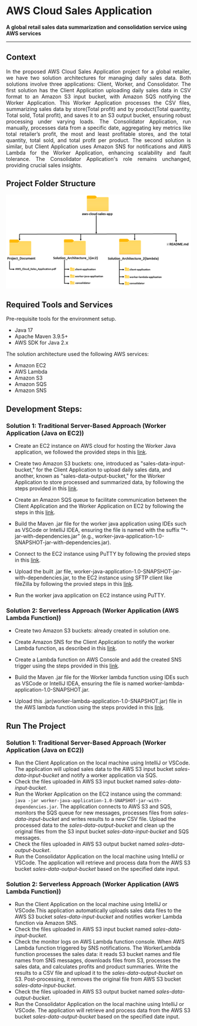 # AWS Cloud Sales Application

__A global retail sales data summarization and consolidation service using AWS services__
- - - -

## Context
<p align="justify">
In the proposed AWS Cloud Sales Application project for a global retailer, we have two solution architectures for managing daily sales data. Both solutions involve three applications: Client, Worker, and Consolidator. The first solution has the Client Application uploading daily sales data in CSV format to an Amazon S3 input bucket, with Amazon SQS notifying the Worker Application. This Worker Application processes the CSV files, summarizing sales data by store(Total profit) and by product(Total quantity, Total sold, Total profit), and saves it to an S3 output bucket, ensuring robust processing under varying loads. The Consolidator Application, run manually, processes data from a specific date, aggregating key metrics like total retailer’s profit, the most and least profitable stores, and the total quantity, total sold, and total profit per product. The second solution is similar, but Client Application uses Amazon SNS for notifications and AWS Lambda for the Worker Application, enhancing scalability and fault tolerance. The Consolidator Application's role remains unchanged, providing crucial sales insights.

## Project Folder Structure
<p align="center">
  <img src="Directory_image.png">
  <br>
  <em></em>
</p>

## Required Tools and Services
Pre-requisite tools for the environment setup.
- Java 17
- Apache Maven 3.9.5+
- AWS SDK for Java 2.x

The solution architecture used the following AWS services:
- Amazon EC2
- AWS Lambda
- Amazon S3
- Amazon SQS
- Amazon SNS

## Development Steps:

### Solution 1: Traditional Server-Based Approach (Worker Application (Java on EC2))

- Create an EC2 instance on AWS cloud for hosting the Worker Java application, we followed the provided steps in this [link](https://ci.mines-stetienne.fr/cps2/course/cloud/labs/01-aws-ec2.html).

- Create two Amazon S3 buckets: one, introduced as "sales-data-input-bucket," for the Client Application to upload daily sales data, and another, known as "sales-data-output-bucket," for the Worker Application to store processed and summarized data, by following the steps provided in this [link](https://ci.mines-stetienne.fr/cps2/course/cloud/labs/02-aws-s3.html).

- Create an Amazon SQS queue to facilitate communication between the Client Application and the Worker Application on EC2 by following the steps in this [link](https://ci.mines-stetienne.fr/cps2/course/cloud/labs/05-aws-sqs-sns.html).

- Build the Maven .jar file for the worker java application using IDEs such as VSCode or IntelliJ IDEA, ensuring the file is named with the suffix “*-jar-with-dependencies.jar” (e.g., worker-java-application-1.0-SNAPSHOT-jar-with-dependencies.jar).

- Connect to the EC2 instance using PuTTY by following the provied steps in this [link](https://docs.aws.amazon.com/AWSEC2/latest/UserGuide/putty.html#putty-ssh). 

- Upload the built .jar file, worker-java-application-1.0-SNAPSHOT-jar-with-dependencies.jar, to the EC2 instance using SFTP client like fileZilla by following the provied steps in this [link](https://ci.mines-stetienne.fr/cps2/course/cloud/labs/01-aws-ec2.html).

- Run the worker java application on EC2 instance using PuTTY. 


### Solution 2: Serverless Approach (Worker Application (AWS Lambda Function))

- Create two Amazon S3 buckets: already created in solution one. 
- Create Amazon SNS for the Client Application to notify the worker Lambda function, as described in this [link](https://ci.mines-stetienne.fr/cps2/course/cloud/labs/05-aws-sqs-sns.html).
- Create a Lambda function on AWS Console and add the created SNS trigger using the steps provided in this [link](https://ci.mines-stetienne.fr/cps2/course/cloud/labs/04-aws-lambda.html).

- Build the Maven .jar file for the Worker lambda function using IDEs such as VSCode or IntelliJ IDEA, ensuring the file is named  worker-lambda-application-1.0-SNAPSHOT.jar. 

- Upload this .jar(worker-lambda-application-1.0-SNAPSHOT.jar) file in the AWS lambda function using the steps provided in this [link](https://ci.mines-stetienne.fr/cps2/course/cloud/labs/04-aws-lambda.html).


## Run The Project

### Solution 1: Traditional Server-Based Approach (Worker Application (Java on EC2))

- Run the Client Application on the local machine using IntelliJ or VSCode. The application will upload sales data to the AWS S3 input bucket *sales-data-input-bucket* and notify a worker application via SQS.
- Check the files uploaded in AWS S3 input bucket named *sales-data-input-bucket*.
- Run the Worker Application on the EC2 instance using the command: `java -jar worker-java-application-1.0-SNAPSHOT-jar-with-dependencies.jar`. The application connects to AWS S3 and SQS, monitors the SQS queue for new messages, processes files from *sales-data-input-bucket* and writes results to a new CSV file. Upload the processed data to the *sales-data-output-bucket* and clean up the original files from the S3 input bucket *sales-data-input-bucket* and SQS messages.
- Check the files uploaded in AWS S3 output bucket named *sales-data-output-bucket*.
- Run the Consolidator Application on the local machine using IntelliJ or VSCode. The application will retrieve and process data from the AWS S3 bucket *sales-data-output-bucket* based on the specified date input.

### Solution 2: Serverless Approach (Worker Application (AWS Lambda Function))

- Run the Client Application on the local machine using IntelliJ or VSCode.This application automatically uploads sales data files to the AWS S3 bucket *sales-data-input-bucket* and notifies worker Lambda function via Amazon SNS.
- Check the files uploaded in AWS S3 input bucket named *sales-data-input-bucket*.
- Check the monitor logs on AWS Lambda function console. When AWS Lambda function triggered by SNS notifications. The WorkerLambda function processes the sales data: it reads S3 bucket names and file names from SNS messages, downloads files from S3, processes the sales data, and calculates profits and product summaries. Write the results to a CSV file and upload it to the *sales-data-output-bucket* on S3. Post-processing, it removes the original file from AWS S3 bucket *sales-data-input-bucket*.
- Check the files uploaded in AWS S3 output bucket named *sales-data-output-bucket*.
- Run the Consolidator Application on the local machine using IntelliJ or VSCode. The application will retrieve and process data from the AWS S3 bucket *sales-data-output-bucket* based on the specified date input.